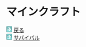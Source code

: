 # マインクラフト

<html>
	<body>
		<img src="/../A301821D-EDD4-4194-96DB-E244DD3B5B57.gif" alt="">
		<a href="../">戻る</a><br />
		<img src="/../A301821D-EDD4-4194-96DB-E244DD3B5B57.gif" alt="">
		<a href="survival/">サバイバル</a>
	</body>
</html>
		
